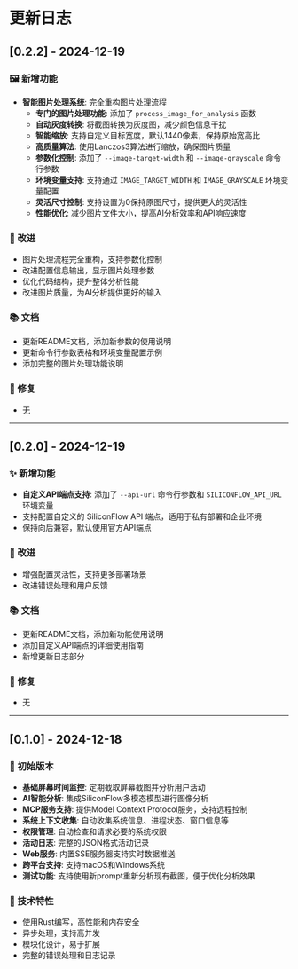 # 更新日志

## [0.2.2] - 2024-12-19

### 🖼️ 新增功能
- **智能图片处理系统**: 完全重构图片处理流程
  - **专门的图片处理功能**: 添加了 `process_image_for_analysis` 函数
  - **自动灰度转换**: 将截图转换为灰度图，减少颜色信息干扰
  - **智能缩放**: 支持自定义目标宽度，默认1440像素，保持原始宽高比
  - **高质量算法**: 使用Lanczos3算法进行缩放，确保图片质量
  - **参数化控制**: 添加了 `--image-target-width` 和 `--image-grayscale` 命令行参数
  - **环境变量支持**: 支持通过 `IMAGE_TARGET_WIDTH` 和 `IMAGE_GRAYSCALE` 环境变量配置
  - **灵活尺寸控制**: 支持设置为0保持原图尺寸，提供更大的灵活性
  - **性能优化**: 减少图片文件大小，提高AI分析效率和API响应速度

### 🔧 改进
- 图片处理流程完全重构，支持参数化控制
- 改进配置信息输出，显示图片处理参数
- 优化代码结构，提升整体分析性能
- 改进图片质量，为AI分析提供更好的输入

### 📚 文档
- 更新README文档，添加新参数的使用说明
- 更新命令行参数表格和环境变量配置示例
- 添加完整的图片处理功能说明

### 🐛 修复
- 无

---

## [0.2.0] - 2024-12-19

### ✨ 新增功能
- **自定义API端点支持**: 添加了 `--api-url` 命令行参数和 `SILICONFLOW_API_URL` 环境变量
- 支持配置自定义的 SiliconFlow API 端点，适用于私有部署和企业环境
- 保持向后兼容，默认使用官方API端点

### 🔧 改进
- 增强配置灵活性，支持更多部署场景
- 改进错误处理和用户反馈

### 📚 文档
- 更新README文档，添加新功能使用说明
- 添加自定义API端点的详细使用指南
- 新增更新日志部分

### 🐛 修复
- 无

---

## [0.1.0] - 2024-12-18

### 🎉 初始版本
- **基础屏幕时间监控**: 定期截取屏幕截图并分析用户活动
- **AI智能分析**: 集成SiliconFlow多模态模型进行图像分析
- **MCP服务支持**: 提供Model Context Protocol服务，支持远程控制
- **系统上下文收集**: 自动收集系统信息、进程状态、窗口信息等
- **权限管理**: 自动检查和请求必要的系统权限
- **活动日志**: 完整的JSON格式活动记录
- **Web服务**: 内置SSE服务器支持实时数据推送
- **跨平台支持**: 支持macOS和Windows系统
- **测试功能**: 支持使用新prompt重新分析现有截图，便于优化分析效果

### 🔧 技术特性
- 使用Rust编写，高性能和内存安全
- 异步处理，支持高并发
- 模块化设计，易于扩展
- 完整的错误处理和日志记录
